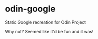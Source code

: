 # odin-google
Static Google recreation for Odin Project

Why not? Seemed like it'd be fun and it was!
